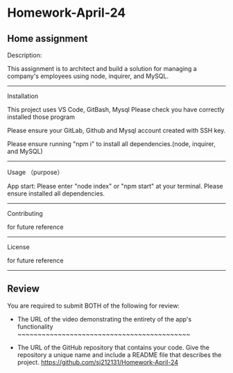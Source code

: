 # Homework-April-24

Home assignment 
--------------------------------------------------------------------------------------------------
Description:

This assignment is to architect and build a solution for managing a company's employees using node, inquirer, and MySQL.

--------------------------------------------------------------------------------------------------
Installation

This project uses VS Code, GitBash, Mysql Please check you have correctly installed those program 

Please ensure your GitLab, Github and Mysql account created with SSH key. 

Please ensure running "npm i" to install all dependencies.(node, inquirer, and MySQL)

--------------------------------------------------------------------------------------------------
Usage （purpose）

App start: Please enter "node index" or "npm start" at your terminal. Please ensure installed all dependencies.

--------------------------------------------------------------------------------------------------

Contributing 

for future reference 

--------------------------------------------------------------------------------------------------
License 

for future reference 

--------------------------------------------------------------------------------------------------

## Review

You are required to submit BOTH of the following for review:

* The URL of the video demonstrating the entirety of the app's functionality
        ~~~~~~~~~~~~~~~~~~~~~~~~~~~~~~~~~~~~~~~~~~~
        
* The URL of the GitHub repository that contains your code. Give the repository a unique name and include a README file that describes the project.
        https://github.com/sj212131/Homework-April-24